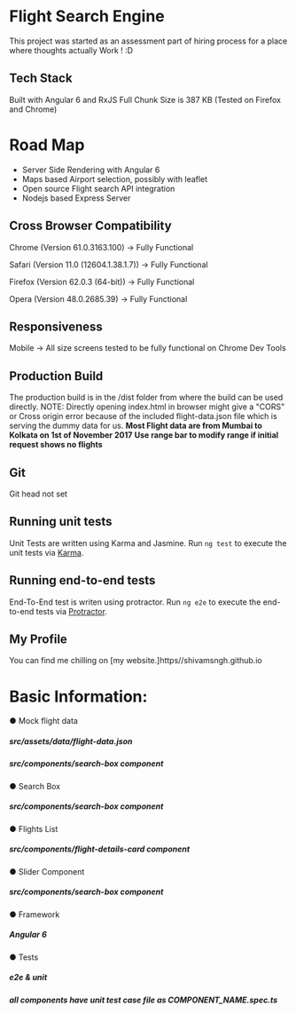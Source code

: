 # Flight Search Engine

This project was started as an assessment part of hiring process for a place where thoughts actually Work ! :D

## Tech Stack

Built with Angular 6 and RxJS 
Full Chunk Size is 387 KB (Tested on Firefox and Chrome)

# Road Map

* Server Side Rendering with Angular 6
* Maps based Airport selection, possibly with leaflet
* Open source Flight search API integration
* Nodejs based Express Server

## Cross Browser Compatibility

Chrome (Version 61.0.3163.100) -> Fully Functional 

Safari (Version 11.0 (12604.1.38.1.7)) -> Fully Functional 

Firefox (Version 62.0.3 (64-bit)) -> Fully Functional 

Opera (Version	48.0.2685.39) -> Fully Functional 

## Responsiveness

Mobile -> All size screens tested to be fully functional on Chrome Dev Tools


## Production Build

The production build is in the /dist folder from where the build can be used directly.
NOTE: Directly opening index.html in browser might give a "CORS" or Cross origin error because of the included flight-data.json file which is serving the dummy data for us.
**Most Flight data are from Mumbai to Kolkata on 1st of November 2017**
**Use range bar to modify range if initial request shows no flights**


## Git
Git head not set

## Running unit tests

Unit Tests are written using Karma and Jasmine. Run `ng test` to execute the unit tests via [Karma](https://karma-runner.github.io).

## Running end-to-end tests

End-To-End test is writen using protractor. Run `ng e2e` to execute the end-to-end tests via [Protractor](http://www.protractortest.org/).

## My Profile
You can find me chilling on [my website.]https//shivamsngh.github.io

# Basic Information​:
● Mock flight data
##### src/assets/data/flight-data.json

##### src/components/search-box component
● Search Box
##### src/components/search-box component
● Flights List
##### src/components/flight-details-card component
● Slider Component
##### src/components/search-box component
● Framework
##### Angular 6
● Tests
##### e2e & unit
##### all components have unit test case file as COMPONENT_NAME.spec.ts



